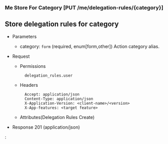 ### Me Store For Category [PUT /me/delegation-rules/{category}]

## Store delegation rules for category

+ Parameters 
    + category: `form` (required, enum[form,other])
        Action category alias.

+ Request

    + Permissions

            delegation_rules.user

    + Headers

            Accept: application/json
            Content-Type: application/json
            X-Application-Version: <client-name>/<version>
            X-App-features: <target feature>

    + Attributes(Delegation Rules Create)

+ Response 201 (application/json)

:[](../../error_responses.md)